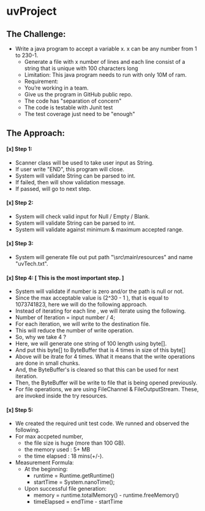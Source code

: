 # uvProject

## The Challenge:

 - Write a java program to accept a variable x. x can be any number from 1 to 230-1.
   - Generate a file with x number of lines and each line consist of a string that is unique with 100 characters long
   - Limitation: This java program needs to run with only 10M of ram.
   - Requirement:
   - You’re working in a team.
   - Give us the program in GitHub public repo.
   - The code has "separation of concern"
   - The code is testable with Junit test
   - The test coverage just need to be "enough"

## The Approach:

#### [x] Step 1: 
  - Scanner class will be used to take user input as String. 
  - If user write "END", this program will close.
  - System will validate String can be parsed to int. 
  - If failed, then will show validation message.
  - If passed, will go to next step.
    
#### [x] Step 2: 
  - System will check valid input for Null / Empty / Blank.
  - System will validate String can be parsed to int.
  - System will validate against minimum & maximum accepted range.
  
#### [x] Step 3:
  - System will generate file out put path "\src\main\resources\" and name "uvTech.txt".

#### [x] Step 4: [ This is the most important step. ]
  
  - System will validate if number is zero and/or the path is null or not.
  - Since the max acceptable value is (2^30 - 1 ), that is equal to 1073741823, here we will do the following approach.
  - Instead of iterating for each line , we will iterate using the following.
  - Number of Iteration = input number / 4;
  - For each iteration, we will write to the destination file.
  - This will reduce the number of write operation.
  - So, why we take 4 ?
  - Here, we will generate one string of 100 length using byte[].
  - And put this byte[] to ByteBuffer that is 4 times in size of this byte[]
  - Above will be itrate for 4 times. What it means that the write operations are done in small chunks. 
  - And, the ByteBuffer's is cleared so that this can be used for next iteration. 
  - Then, the ByteBuffer will be write to file that is being opened previously.
  - For file operations, we are using FileChannel & FileOutputStream. These, are invoked inside the try resources.
  
#### [x] Step 5:
  - We created the required unit test code. We runned and observed the following.
  - For max accpeted number, 
    - the file size is huge (more than 100 GB).
    - the memory used : 5+ MB
    - the time elapsed : 18 mins(+/-).
  - Measurement Formula:
    - At the beginning: 
      - runtime = Runtime.getRuntime()
      - startTime = System.nanoTime();
    - Upon successful file generation:
      - memory = runtime.totalMemory() - runtime.freeMemory() 
      - timeElapsed = endTime - startTime
  
  
  
